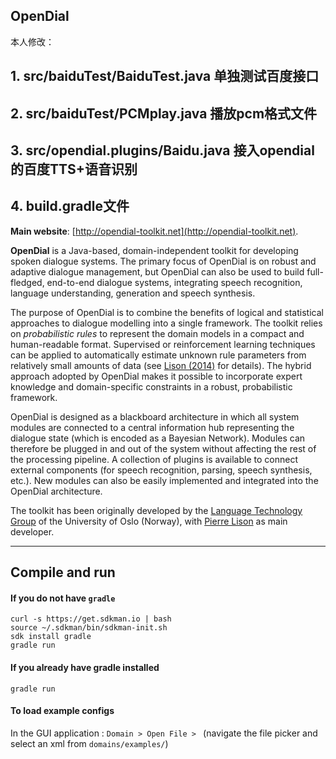 
## OpenDial
本人修改：
## 1. src/baiduTest/BaiduTest.java 单独测试百度接口
## 2. src/baiduTest/PCMplay.java 播放pcm格式文件
## 3. src/opendial.plugins/Baidu.java 接入opendial的百度TTS+语音识别
## 4. build.gradle文件


**Main website**: [http://opendial-toolkit.net](http://opendial-toolkit.net).

**OpenDial** is a Java-based, domain-independent toolkit for developing
 spoken dialogue systems. The primary focus of OpenDial is on robust
 and adaptive dialogue management, but OpenDial can also be used to
 build full-fledged, end-to-end dialogue systems, integrating speech
 recognition, language understanding, generation and speech synthesis.

The purpose of OpenDial is to combine the benefits of logical and
statistical approaches to dialogue modelling into a single framework.
The toolkit relies on *probabilistic rules* to represent the domain
models in a compact and human-readable format. Supervised or
reinforcement learning techniques can be applied to automatically
estimate unknown rule parameters from relatively small amounts of
data (see [Lison (2014)](http://folk.uio.no/plison/pdfs/thesis/thesis-plison2014.pdf) for details).
The hybrid approach adopted by OpenDial makes it possible to incorporate
expert knowledge and domain-specific constraints in a robust, probabilistic framework.

OpenDial is designed as a blackboard architecture in which all system
modules are connected to a central information hub representing the
dialogue state (which is encoded as a Bayesian Network). Modules can
therefore be plugged in and out of the system without affecting the rest
of the processing pipeline. A collection of plugins is available to
connect external components (for speech recognition, parsing, speech
synthesis, etc.). New modules can also be easily implemented and integrated
into the OpenDial architecture.

The toolkit has been originally developed by the [Language Technology Group](http://www.mn.uio.no/ifi/english/research/groups/ltg/) of the University of Oslo (Norway), with [Pierre Lison](http://nr.no/~plison) as main developer.

---

## Compile and run

#### If you do not have `gradle`

    curl -s https://get.sdkman.io | bash
    source ~/.sdkman/bin/sdkman-init.sh
    sdk install gradle
    gradle run

#### If you already have gradle installed

    gradle run

#### To load example configs

In the GUI application : `Domain > Open File > ` (navigate the file picker and select an
xml from `domains/examples/`)
